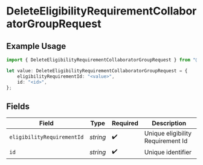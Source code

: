 # DeleteEligibilityRequirementCollaboratorGroupRequest

## Example Usage

```typescript
import { DeleteEligibilityRequirementCollaboratorGroupRequest } from "@wingspan/payments/sdk/models/operations";

let value: DeleteEligibilityRequirementCollaboratorGroupRequest = {
    eligibilityRequirementId: "<value>",
    id: "<id>",
};
```

## Fields

| Field                             | Type                              | Required                          | Description                       |
| --------------------------------- | --------------------------------- | --------------------------------- | --------------------------------- |
| `eligibilityRequirementId`        | *string*                          | :heavy_check_mark:                | Unique eligibility Requirement Id |
| `id`                              | *string*                          | :heavy_check_mark:                | Unique identifier                 |